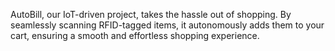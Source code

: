 AutoBill, our IoT-driven project, takes the hassle out of shopping. By seamlessly scanning RFID-tagged items, it autonomously adds them to your cart, ensuring a smooth and effortless shopping experience.
